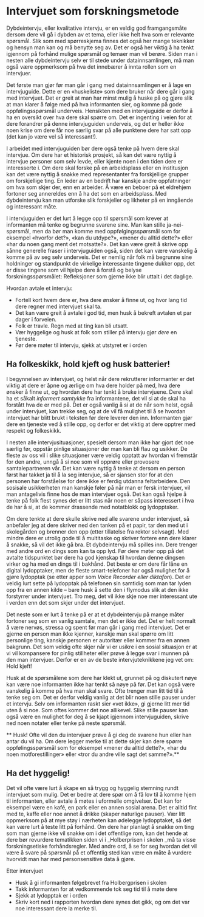 # Intervjuet som forskningsmetode

Dybdeintervju, eller kvalitative intervju, er en veldig god framgangsmåte dersom dere vil gå i dybden av et tema, eller ikke helt hva som er relevante spørsmål. Slik som med spørreskjema finnes det også her mange teknikker og hensyn man kan og må benytte seg av. Det er også her viktig å ha tenkt igjennom på forhånd mulige spørsmål og temaer man vil berøre. Siden man i nesten alle dybdeintervju selv er til stede under datainnsamlingen, må man også være oppmerksom på hva det innebærer å innta rollen som en intervjuer.

Det første man gjør før man går i gang med datainnsamlingen er å lage en intervjuguide. Dette er en «huskeliste» som dere bruker når dere går i gang med intervjuet. Det er greit at man har minst mulig å huske på og gjøre slik at man klarer å følge med på hva informanten sier, og komme på gode oppfølingsspørsmål underveis. Hensikten med en intervjuguide er derfor å ha en oversikt over hva dere skal spørre om. Det er ingenting i veien for at dere forandrer på denne intervjuguiden underveis, og det er heller ikke noen krise om dere får noe særlig svar på alle punktene dere har satt opp (det kan jo være vel så interessant!).

I arbeidet med intervjuguiden bør dere også tenke på hvem dere skal intervjue. Om dere har et historisk prosjekt, så kan det være nyttig å intervjue personer som selv levde, eller kjente noen i den tiden dere er interesserte i. Om dere skal forske på en arbeidsplass eller en institusjon kan det være nyttig å snakke med representanter fra forskjellige grupper om forskjellige ting. En leder av en bedrift har kanskje andre oppfatninger om hva som skjer der, enn en arbeider. Å være en beboer på et eldrehjem fortoner seg annereldes enn å ha det som en arbeidsplass. Med dybdeintervju kan man utforske slik forskjeller og likheter på en inngående og interessant måte.

I intervjuguiden er det lurt å legge opp til spørsmål som krever at informanten må tenke og begrunne svarene sine. Man kan stille ja-nei-spørsmål, men da bør man komme med oppfølgingsspørsmål som for eksempel «hvorfor det?», «kan du utdype?», «mener du alltid dette?» eller «har du noen gang ment det motsatte?». Det kan være greit å skrive opp sånne generelle fraser i intervjuguiden også, siden det kan være vanskelig å komme på av seg selv underveis. Det er nemlig når folk må begrunne sine holdninger og standpunkt de virkelige interessante tingene dukker opp, det er disse tingene som vil hjelpe dere å forstå og belyse forskningsspørsmålet: Refleksjoner som gjerne ikke blir uttalt i det daglige.

Hvordan avtale et intervju:

  * Fortell kort hvem dere er, hva dere ønsker å finne ut, og hvor lang tid dere regner med intervjuet skal ta.
  * Det kan være greit å avtale i god tid, men husk å bekreft avtalen et par dager i forveien.
  * Folk er travle. Regn med at ting kan bli utsatt.
  * Vær hyggelige og husk at folk som stiller på intervju gjør _dere_ en tjeneste.
  * Før dere møter til intervju, sjekk at utstyret er i orden

## Ha folkeskikk, hold kjeft og husk batterier!

I begynnelsen av intervjuet, og helst når dere rekrutterer informanter er det viktig at dere er åpne og ærlige om hva dere holder på med, hva dere ønsker å finne ut, og hvordan dere har tenkt å bruke intervjuene. Dere skal ha et såkalt _informert samtykke_ fra informantene, det vil si at de skal ha forstått hva de er med på. Det er også vanlig å si at de når som helst, også under intervjuet, kan trekke seg, og at de vil få mulighet til å se hvordan intervjuet har blitt brukt i teksten før dere leverer den inn. Informanten gjør dere en tjeneste ved å stille opp, og derfor er det viktig at dere opptrer med respekt og folkeskikk.

I nesten alle intervjusituasjoner, spesielt dersom man ikke har gjort det noe særlig før, oppstår pinlige situasjoner der man kan bli flau og usikker. De fleste av oss vil i slike situasjoner være veldig opptatt av hvordan vi fremstår for den andre, unngå å si noe som vil opprøre eller provosere samtalepartneren vår. Det kan være nyttig å tenke at dersom en person først har takket ja til å la seg intervjue, så er sjansen stor  for at den personen har forståelse for dere ikke er ferdig utdanna feltarbeidere. Den sosisale usikkerheten man kanskje føler på når man er fersk intervjuer, vil man antagelivis finne hos de man intervjuer også. Det kan også hjelpe å tenke på folk flest synes det er litt stas når noen er såpass interessert i hva de har å si, at de kommer drassende med notatblokk og lydopptaker.

Om dere tenkte at dere skulle skrive ned alle svarene under intervjuet, så anbefaler jeg at dere skriver ned den tanken på et papir, tar den med ut i skolegården og brenner den opp (etter tillatelse fra rektor selvsagt). Med mindre dere er utrolig gode til å multitaske og skriver fortere enn dere klarer å snakke, så vil det ikke gå bra. Et dybdeintervju må spilles inn. Dere trenger med andre ord en dings som kan ta opp lyd. Før dere møter opp på det avtalte tidspunktet bør dere ha god kjenskap til hvordan denne dingsen virker og ha med en dings til i bakhånd. Det beste er om dere får låne en digital lydopptaker, men de fleste smart-telefoner har også mulighet for å gjøre lydopptak (se etter apper som _Voice Recorder _eller_ diktafon_). Det er veldig lurt sette på lydopptak på telefonen sin samtidig som man tar lyden opp fra en annen kilde – bare husk å sette den i flymodus slik at den ikke forstyrrer under intervjuet. Tro meg, det vil ikke skje noe mer interessant ute i verden enn det som skjer under det intervjuet.

Det neste som er lurt å tenke på er at et dybdeintervju på mange måter fortoner seg som en vanlig samtale, men det er ikke det. Det er helt normalt å være nervøs, stressa og spent før man går i gang med intervjuet. Det er gjerne en person man ikke kjenner, kanskje man skal spørre om litt personlige ting, kanskje personen er autoritær eller kommer fra en annen bakgrunn. Det som veldig ofte skjer når vi er usikre i en sosial situasjon er at vi vil kompansere for pinlig stillheter eller prøve å legge svar i munnen på den man intervjuer. Derfor er en av de beste intervjuteknikkene jeg vet om: Hold kjeft!

Husk at de spørsmålene som dere har klekt ut, grunnet på og diskutert nøye kan være noe informanten ikke har tenkt så nøye på før. Det kan også være vanskelig å komme på hva man skal svare. Ofte trenger man litt tid til å tenke seg om. Det er derfor veldig vanlig at det blir noen stille pauser under et intervju. Selv om informanten raskt sier «vet ikke», gi gjerne litt mer tid uten å si noe. Som oftes kommer det noe allikevel. Slike stille pauser kan også være en mulighet for deg å se kjapt igjennom intervjuguiden, skrive ned noen notater eller tenke på neste spørsmål.

** Husk! Ofte vil den du intervjuer prøve å gi deg de svarene hun eller han antar du vil ha. Om dere legger merke til at dette skjer kan dere spørre oppfølingsspørsmål som for eksempel «mener du alltid dette?», «har du noen motforestillinger» eller «tror du andre ville sagt det samme?».**

## Ha det hyggelig!

Det vil ofte være lurt å skape en så trygg og hyggelig stemning rundt intervjuet som mulig. Det er bedre at dere spør om å få lov til å komme hjem til informanten, eller avtale å møtes i uformelle omgivelser. Det kan for eksempel være en kafé, en park eller en annen sosial arena. Det er alltid fint med te, kaffe eller noe annet å drikke (skaper naturlige pauser). Vær litt oppmerksom på at mye støy i nærheten kan ødelegge lydopptaket, så det kan være lurt å teste litt på forhånd. Om dere har planlagt å snakke om ting som man gjerne ikke vil snakke om i det offentlige rom, kan det hende at dere bør revurdere tematikken siden vi i _Holberprisen i skolen _må ta visse forskningsetiske forhåndsregler. Med andre ord, å se for seg hvordan det vil være å svare på spørsmål på et offentlig sted kan være en måte å vurdere hvorvidt man har med personsensitive data å gjøre.

Etter intervjuet

  * Husk å gi informanten følgebrevet fra Holbergprisen i skolen
  * Takk informanten for at vedkommende tok seg tid til å møte dere
  * Sjekk at lydopptak er i orden
  * Skriv kort ned i rapporten hvordan dere synes det gikk, og om det var noe interessant dere la merke til.
